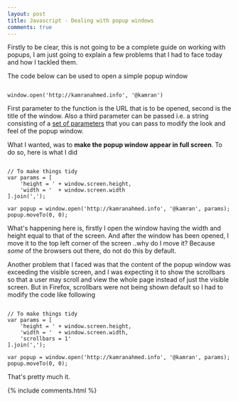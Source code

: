 ```yaml
---
layout: post
title: Javascript - Dealing with popup windows
comments: true
---
```

Firstly to be clear, this is not going to be a complete guide on working with popups, I am just going to explain a few problems that I had to face today and how I tackled them.

The code below can be used to open a simple popup window

<pre><code class="javascript">
window.open('http://kamranahmed.info', '@kamran')
</code></pre>

First parameter to the function is the URL that is to be opened, second is the title of the window. Also a third parameter can be passed i.e. a string consisting of a [set of parameters](https://developer.mozilla.org/en-US/docs/Web/API/Window.open) that you can pass to modify the look and feel of the popup window. 

What I wanted, was to **make the popup window appear in full screen**. To do so, here is what I did

<pre><code class="javascript">
// To make things tidy
var params = [
    'height = '	+ window.screen.height,
    'width = '	+ window.screen.width
].join(',');

var popup = window.open('http://kamranahmed.info', '@kamran', params);
popup.moveTo(0, 0);
</code></pre>

What's happening here is, firstly I open the window having the width and height equal to that of the screen. And after the window has been opened, I move it to the top left corner of the screen ..why do I move it? Because *some* of the browsers out there, do not do this by default.

Another problem that I faced was that the content of the popup window was exceeding the visible screen, and I was expecting it to show the scrollbars so that a user may scroll and view the whole page instead of just the visible screen. But in Firefox, scrollbars were not being shown default so I had to modify the code like following

<pre><code class="javascript">
// To make things tidy
var params = [
    'height = '	+ window.screen.height,
    'width = '	+ window.screen.width,
    'scrollbars = 1'
].join(',');

var popup = window.open('http://kamranahmed.info', '@kamran', params);
popup.moveTo(0, 0);
</code></pre>

That's pretty much it.

{% include comments.html %}